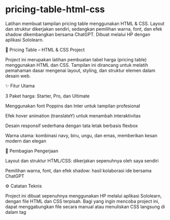 # pricing-table-html-css
Latihan membuat tampilan pricing table menggunakan HTML &amp; CSS. Layout dan struktur dikerjakan sendiri, sedangkan pemilihan warna, font, dan efek shadow dikembangkan bersama ChatGPT. Dibuat melalui HP dengan aplikasi Sololearn.

💎 Pricing Table – HTML & CSS Project

Project ini merupakan latihan pembuatan tabel harga (pricing table) menggunakan HTML dan CSS.
Tampilan ini dirancang untuk melatih pemahaman dasar mengenai layout, styling, dan struktur elemen dalam desain web.

✨ Fitur Utama

3 Paket harga: Starter, Pro, dan Ultimate

Menggunakan font Poppins dan Inter untuk tampilan profesional

Efek hover animation (translateY) untuk menambah interaktivitas

Desain responsif sederhana dengan tata letak berbasis flexbox

Warna utama: kombinasi navy, biru, ungu, dan emas, memberikan kesan modern dan elegan


🎨 Pembagian Pengerjaan

Layout dan struktur HTML/CSS: dikerjakan sepenuhnya oleh saya sendiri

Pemilihan warna, font, dan efek shadow: hasil kolaborasi ide bersama ChatGPT


⚙️ Catatan Teknis

Project ini dibuat sepenuhnya menggunakan HP melalui aplikasi Sololearn,
dengan file HTML dan CSS terpisah.
Bagi yang ingin mencoba project ini, dapat menggabungkan file secara manual
atau menuliskan CSS langsung di dalam tag <style> pada file HTML.

📚 Tujuan Project

Tujuan utama project ini adalah untuk melatih keterampilan dasar desain web,
meskipun fokus utama saya tetap pada pengembangan backend dan logika pemrograman.
Saya percaya memahami dasar frontend adalah langkah penting agar bisa berkolaborasi dengan baik di dunia pengembangan web.
